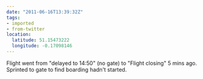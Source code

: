 ```yaml
---
date: "2011-06-16T13:39:32Z"
tags:
- imported
- from-twitter
location:
  latitude: 51.15473222
  longitude: -0.17098146
---
```

Flight went from "delayed to 14:50" \(no gate\) to "Flight closing" 5 mins ago. Sprinted to gate to find boarding hadn't started.
